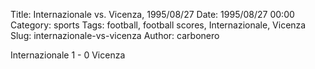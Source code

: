 Title: Internazionale vs. Vicenza, 1995/08/27
Date: 1995/08/27 00:00
Category: sports
Tags: football, football scores, Internazionale, Vicenza
Slug: internazionale-vs-vicenza
Author: carbonero


Internazionale 1 - 0 Vicenza
